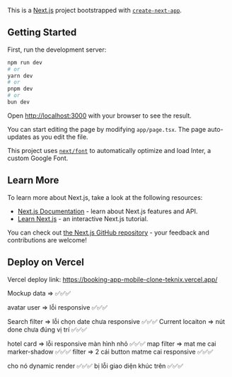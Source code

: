 This is a [Next.js](https://nextjs.org/) project bootstrapped with [`create-next-app`](https://github.com/vercel/next.js/tree/canary/packages/create-next-app).

## Getting Started

First, run the development server:

```bash
npm run dev
# or
yarn dev
# or
pnpm dev
# or
bun dev
```

Open [http://localhost:3000](http://localhost:3000) with your browser to see the result.

You can start editing the page by modifying `app/page.tsx`. The page auto-updates as you edit the file.

This project uses [`next/font`](https://nextjs.org/docs/basic-features/font-optimization) to automatically optimize and load Inter, a custom Google Font.

## Learn More

To learn more about Next.js, take a look at the following resources:

- [Next.js Documentation](https://nextjs.org/docs) - learn about Next.js features and API.
- [Learn Next.js](https://nextjs.org/learn) - an interactive Next.js tutorial.

You can check out [the Next.js GitHub repository](https://github.com/vercel/next.js/) - your feedback and contributions are welcome!

## Deploy on Vercel

Vercel deploy link: https://booking-app-mobile-clone-teknix.vercel.app/

<!-- TODO -->
Mockup data => ✅✅✅

<!-- Header -->
avatar user => lỗi responsive ✅✅✅

<!-- Home page -->
Search filter => lỗi chọn date chưa responsive ✅✅✅
Current locaiton => nút done chưa đúng vị trí ✅✅✅

<!-- search page -->
hotel card => lỗi responsive màn hình nhỏ ✅✅✅
map filter => mat me cai marker-shadow ✅✅✅
filter => 2 cái button matme cai responsive ✅✅✅


<!-- detail page -->
cho nó dynamic render ✅✅✅
bị lỗi giao diện khúc trên ✅✅✅




